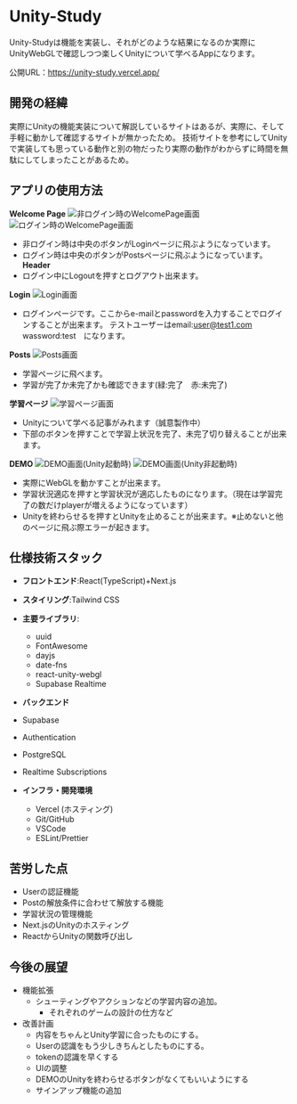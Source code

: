 # Unity-Study

Unity-Studyは機能を実装し、それがどのような結果になるのか実際にUnityWebGLで確認しつつ楽しくUnityについて学べるAppになります。

公開URL：https://unity-study.vercel.app/

## 開発の経緯

実際にUnityの機能実装について解説しているサイトはあるが、実際に、そして手軽に動かして確認するサイトが無かったため。
技術サイトを参考にしてUnityで実装しても思っている動作と別の物だったり実際の動作がわからずに時間を無駄にしてしまったことがあるため。

## アプリの使用方法

**Welcome Page**
![非ログイン時のWelcomePage画面](/public/images/welcomepage_gest.png)
![ログイン時のWelcomePage画面](/public/images/welcomepage_user.png)

- 非ログイン時は中央のボタンがLoginページに飛ぶようになっています。
- ログイン時は中央のボタンがPostsページに飛ぶようになっています。
  **Header**
- ログイン中にLogoutを押すとログアウト出来ます。

**Login**
![Login画面](/public/images/login.png)

- ログインページです。ここからe-mailとpasswordを入力することでログインすることが出来ます。
  テストユーザーはemail:user@test1.com wassword:test　になります。

**Posts**
![Posts画面](/public/images/posts.png)

- 学習ページに飛べます。
- 学習が完了か未完了かも確認できます(緑:完了　赤:未完了)

**学習ページ**
![学習ページ画面](/public/images/学習ページ.png)

- Unityについて学べる記事がみれます（誠意製作中）
- 下部のボタンを押すことで学習上状況を完了、未完了切り替えることが出来ます。

**DEMO**
![DEMO画面(Unity起動時)](/public/images/DEMO1.png)
![DEMO画面(Unity非起動時)](/public/images/DEMO2.png)

- 実際にWebGLを動かすことが出来ます。
- 学習状況適応を押すと学習状況が適応したものになります。（現在は学習完了の数だけplayerが増えるようになっています）
- Unityを終わらせるを押すとUnityを止めることが出来ます。※止めないと他のページに飛ぶ際エラーが起きます。

## 仕様技術スタック

- **フロントエンド**:React(TypeScript)+Next.js
- **スタイリング**:Tailwind CSS
- **主要ライブラリ**:

  - uuid
  - FontAwesome
  - dayjs
  - date-fns
  - react-unity-webgl
  - Supabase Realtime

- **バックエンド**
- Supabase
- Authentication
- PostgreSQL
- Realtime Subscriptions
- **インフラ・開発環境**
  - Vercel (ホスティング)
  - Git/GitHub
  - VSCode
  - ESLint/Prettier

## 苦労した点

- Userの認証機能
- Postの解放条件に合わせて解放する機能
- 学習状況の管理機能
- Next.jsのUnityのホスティング
- ReactからUnityの関数呼び出し

## 今後の展望

- 機能拡張
  - シューティングやアクションなどの学習内容の追加。
    - それぞれのゲームの設計の仕方など
- 改善計画
  - 内容をちゃんとUnity学習に合ったものにする。
  - Userの認識をもう少しきちんとしたものにする。
  - tokenの認識を早くする
  - UIの調整
  - DEMOのUnityを終わらせるボタンがなくてもいいようにする
  - サインアップ機能の追加
